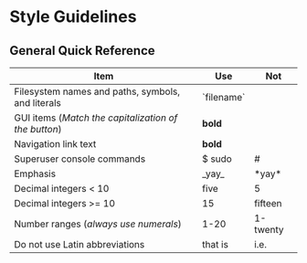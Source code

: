 # Style Guidelines

## General Quick Reference

|Item |Use |Not
--- |--- |--- |
|Filesystem names and paths, symbols, and literals  |\`filename`  |
|GUI items (_Match the capitalization of the button_)  |**bold**  |
|Navigation link text |**bold**  |
|Superuser console commands  | $ sudo  |#
|Emphasis  |\_yay\_  |\*yay\*
|Decimal integers < 10  |five  |5
|Decimal integers >= 10  |15  |fifteen
|Number ranges (_always use numerals_)  |1-20 |1-twenty
|Do not use Latin abbreviations  |that is |i.e.
